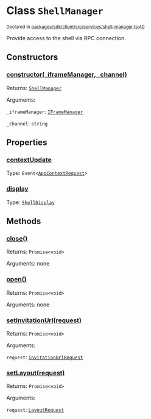 # Class `ShellManager`
<sub>Declared in [packages/sdk/client/src/services/shell-manager.ts:40](https://github.com/dxos/dxos/blob/4cb70f94e/packages/sdk/client/src/services/shell-manager.ts#L40)</sub>


Provide access to the shell via RPC connection.

## Constructors
### [constructor(_iframeManager, _channel)](https://github.com/dxos/dxos/blob/4cb70f94e/packages/sdk/client/src/services/shell-manager.ts#L47)




Returns: <code>[ShellManager](/api/@dxos/client/classes/ShellManager)</code>

Arguments: 

`_iframeManager`: <code>[IFrameManager](/api/@dxos/client/classes/IFrameManager)</code>

`_channel`: <code>string</code>



## Properties
### [contextUpdate](https://github.com/dxos/dxos/blob/4cb70f94e/packages/sdk/client/src/services/shell-manager.ts#L41)
Type: <code>Event&lt;[AppContextRequest](/api/@dxos/client/interfaces/AppContextRequest)&gt;</code>



### [display](https://github.com/dxos/dxos/blob/4cb70f94e/packages/sdk/client/src/services/shell-manager.ts#L52)
Type: <code>[ShellDisplay](/api/@dxos/client/enums#ShellDisplay)</code>




## Methods
### [close()](https://github.com/dxos/dxos/blob/4cb70f94e/packages/sdk/client/src/services/shell-manager.ts#L126)




Returns: <code>Promise&lt;void&gt;</code>

Arguments: none




### [open()](https://github.com/dxos/dxos/blob/4cb70f94e/packages/sdk/client/src/services/shell-manager.ts#L75)




Returns: <code>Promise&lt;void&gt;</code>

Arguments: none




### [setInvitationUrl(request)](https://github.com/dxos/dxos/blob/4cb70f94e/packages/sdk/client/src/services/shell-manager.ts#L70)




Returns: <code>Promise&lt;void&gt;</code>

Arguments: 

`request`: <code>[InvitationUrlRequest](/api/@dxos/client/interfaces/InvitationUrlRequest)</code>


### [setLayout(request)](https://github.com/dxos/dxos/blob/4cb70f94e/packages/sdk/client/src/services/shell-manager.ts#L56)




Returns: <code>Promise&lt;void&gt;</code>

Arguments: 

`request`: <code>[LayoutRequest](/api/@dxos/client/interfaces/LayoutRequest)</code>



